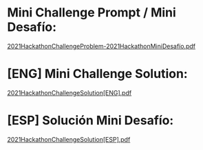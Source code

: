 Mini Challenge Prompt / Mini Desafío:
=====
[2021HackathonChallengeProblem-2021HackathonMiniDesafío.pdf](https://github.com/a-maccormack/2021-Defhacks/files/6373265/2021HackathonChallengeProblem-2021HackathonMiniDesafio.pdf)

[ENG] Mini Challenge Solution:
=====
[2021HackathonChallengeSolution[ENG].pdf](https://github.com/a-maccormack/2021-Defhacks/files/6373288/2021HackathonChallengeSolution.ENG.pdf)


[ESP] Solución Mini Desafío:
=====
[2021HackathonChallengeSolution[ESP].pdf](https://github.com/a-maccormack/2021-Defhacks/files/6373289/2021HackathonChallengeSolution.ESP.pdf)
